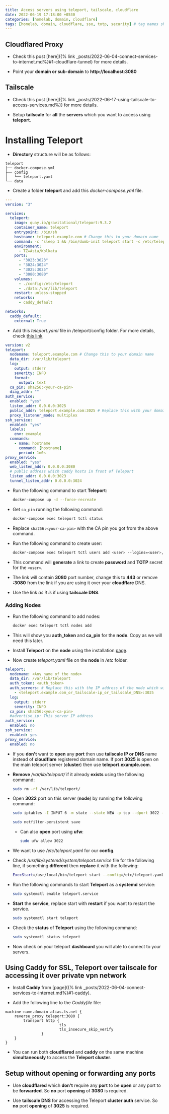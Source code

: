 ```yaml
---
title: Access servers using teleport, tailscale, cloudflare
date: 2022-06-19 17:18:00 +0530
categories: [homelab, domain, cloudflare]
tags: [homelab, domain, cloudflare, sso, totp, security] # tag names should always be lowercase
---
```


## Cloudflared Proxy

- Check this post [here]({% link _posts/2022-06-04-connect-services-to-internet.md%}#1-cloudflare-tunnel) for more details.

- Point your **domain or sub-domain** to **http://localhost:3080**

## Tailscale

- Check this post [here]({% link _posts/2022-06-17-using-tailscale-to-access-services.md%}) for more details.

- Setup **tailscale** for **all** the **servers** which you want to access using **teleport**.

# Installing Teleport

- **Directory** structure will be as follows:

```text
teleport
├── docker-compose.yml
├── config
│   └── teleport.yaml
└── data
```

- Create a folder **teleport** and add this _docker-compose.yml_ file.

```yaml
---
version: "3"

services:
  teleport:
    image: quay.io/gravitational/teleport:9.3.2
    container_name: teleport
    entrypoint: /bin/sh
    hostname: teleport.example.com # Change this to your domain name
    command: -c "sleep 1 && /bin/dumb-init teleport start -c /etc/teleport/teleport.yaml"
    environment:
      - TZ=Asia/Kolkata
    ports:
      - "3023:3023"
      - "3024:3024"
      - "3025:3025"
      - "3080:3080"
    volumes:
      - ./config:/etc/teleport
      - ./data:/var/lib/teleport
    restart: unless-stopped
    networks:
      - caddy_default

networks:
  caddy_default:
    external: True
```

- Add this _teleport.yaml_ file in /teleport/config folder. For more details, check [this link](https://goteleport.com/docs/setup/reference/config/)

```yaml
version: v2
teleport:
  nodename: teleport.example.com # Change this to your domain name
  data_dir: /var/lib/teleport
  log:
    output: stderr
    severity: INFO
    format:
      output: text
  ca_pin: sha256:<your-ca-pin>
  diag_addr: ""
auth_service:
  enabled: "yes"
  listen_addr: 0.0.0.0:3025
  public_addr: teleport.example.com:3025 # Replace this with your domain name:3025
  proxy_listener_mode: multiplex
ssh_service:
  enabled: "yes"
  labels:
    env: example
  commands:
    - name: hostname
      command: [hostname]
      period: 1m0s
proxy_service:
  enabled: "yes"
  web_listen_addr: 0.0.0.0:3080
  # public address which caddy hosts in front of Teleport
  listen_addr: 0.0.0.0:3023
  tunnel_listen_addr: 0.0.0.0:3024
```

- Run the following command to start **Teleport**:

  ```bash
  docker-compose up -d --force-recreate
  ```

- Get `ca_pin` running the following command:

  ```bash
  docker-compose exec teleport tctl status
  ```

- Replace `sha256:<your-ca-pin>` with the CA pin you got from the above command.

- Run the following command to create user:

  ```bash
  docker-compose exec teleport tctl users add <user> --logins=<user>,root --roles=access,editor
  ```

- This command will **generate** a link to create **password** and **TOTP** secret for the `<user>`.

- The link will contain **3080** port number, change this to **443** or remove **:3080** from the link if you are using it over your **cloudflare** DNS.

- Use the link _as it is_ if using **tailscale DNS**.

### Adding Nodes

- Run the following command to add nodes:

  ```bash
  docker exec teleport tctl nodes add
  ```

- This will show you **auth_token** and **ca_pin** for the **node**. Copy as we will need this later.

- Install **Teleport** on the **node** using the installation [page](https://goteleport.com/docs/setup/admin/daemon/).

- Now create _teleport.yaml_ file on the **node** in _/etc_ folder.

```yaml
teleport:
  nodename: <Any name of the node>
  data_dir: /var/lib/teleport
  auth_token: <auth_token>
  auth_servers: # Replace this with the IP address of the node which will able to access the Teleport cluster
    - <teleport.example.com_or_tailscale-ip_or_tailscale_DNS>:3025
  log:
    output: stderr
    severity: INFO
  ca_pin: sha256:<your-ca-pin>
  #advertise_ip: This server IP address
auth_service:
  enabled: no
ssh_service:
  enabled: yes
proxy_service:
  enabled: no
```

- If you **don't** want to **open** any **port** then use **tailscale IP or DNS** name instead of **cloudflare** registered domain name. If port **3025** is open on the main teleport server (**cluster**) then use **teleport.example.com**.

- **Remove** _/var/lib/teleport/_ if it already **exists** using the following command:

  ```bash
  sudo rm -rf /var/lib/teleport/
  ```

- Open **3022** port on this server (**node**) by running the following command:

  ```bash
  sudo iptables -I INPUT 6 -m state --state NEW -p tcp --dport 3022 -j ACCEPT

  sudo netfilter-persistent save
  ```

  - Can also **open** port using **ufw**:

    ```bash
    sudo ufw allow 3022
    ```

- We want to use _/etc/teleport.yaml_ for our **config**.

- Check _/usr/lib/systemd/system/teleport.service_ file for the following line, if something **different** then **replace** it with the following:

  ```bash
  ExecStart=/usr/local/bin/teleport start --config=/etc/teleport.yaml --pid-file=/run/teleport.pid
  ```

- Run the following commands to start **Teleport** as a **systemd** service:

  ```bash
  sudo systemctl enable teleport.service
  ```

- **Start** the **service**, replace start with **restart** if you want to restart the service.

  ```bash
  sudo systemctl start teleport
  ```

- Check the **status** of **Teleport** using the following command:

  ```bash
  sudo systemctl status teleport
  ```

- Now check on your teleport **dashboard** you will able to connect to your servers.

## Using Caddy for SSL, Teleport over tailscale for accessing it over private vpn network

- Install **Caddy** from [page]({% link _posts/2022-06-04-connect-services-to-internet.md%}#1-caddy).

- Add the following line to the _Caddyfile_ file:

```text
machine-name.domain-alias.ts.net {
	reverse_proxy teleport:3080 {
		transport http {
                        tls
                        tls_insecure_skip_verify
                }
	}
}
```

- You can run both **cloudflared** and **caddy** on the same machine **simultaneously** to access the **Teleport cluster**.

## Setup without opening or forwarding any ports

- Use **cloudflared** which **don't** require any **port** to be **open** or any port to be **forwarded**. So **no** port **opening** of **3080** is required.

- Use **tailscale DNS** for accessing the Teleport **cluster auth** service. So **no** port **opening** of **3025** is required.
